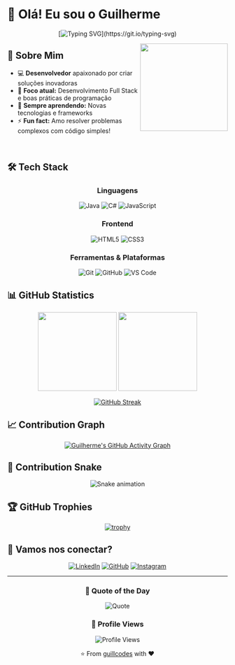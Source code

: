 # 👋 Olá! Eu sou o Guilherme

<div align="center">
  
[![Typing SVG](https://readme-typing-svg.demolab.com?font=Fira+Code&size=22&pause=1000&color=6E5494&background=00000000&center=true&vCenter=true&width=440&lines=Desenvolvedor+Full+Stack;Entusiasta+em+Tecnologia;Sempre+Aprendendo+Algo+Novo;Bem-vindo+ao+meu+GitHub!)](https://git.io/typing-svg)

</div>

<img align="right" height="200px" src="https://raw.githubusercontent.com/rodrigograca31/rodrigograca31/master/matrix.svg">

## 🚀 Sobre Mim

- 💻 **Desenvolvedor** apaixonado por criar soluções inovadoras
- 🎯 **Foco atual:** Desenvolvimento Full Stack e boas práticas de programação
- 🌱 **Sempre aprendendo:** Novas tecnologias e frameworks
- ⚡ **Fun fact:** Amo resolver problemas complexos com código simples!

<br clear="right"/>

## 🛠️ Tech Stack

<div align="center">

### Linguagens
![Java](https://img.shields.io/badge/Java-ED8B00?style=for-the-badge&logo=openjdk&logoColor=white)
![C#](https://img.shields.io/badge/C%23-239120?style=for-the-badge&logo=c-sharp&logoColor=white)
![JavaScript](https://img.shields.io/badge/JavaScript-F7DF1E?style=for-the-badge&logo=javascript&logoColor=black)

### Frontend
![HTML5](https://img.shields.io/badge/HTML5-E34F26?style=for-the-badge&logo=html5&logoColor=white)
![CSS3](https://img.shields.io/badge/CSS3-1572B6?style=for-the-badge&logo=css3&logoColor=white)

### Ferramentas & Plataformas
![Git](https://img.shields.io/badge/Git-F05032?style=for-the-badge&logo=git&logoColor=white)
![GitHub](https://img.shields.io/badge/GitHub-181717?style=for-the-badge&logo=github&logoColor=white)
![VS Code](https://img.shields.io/badge/VS_Code-007ACC?style=for-the-badge&logo=visual-studio-code&logoColor=white)

</div>

## 📊 GitHub Statistics

<div align="center">
  <img height="180em" src="https://github-readme-stats.vercel.app/api?username=guillcodes&show_icons=true&theme=github_dark&include_all_commits=true&count_private=true&hide_border=true&bg_color=0d1117&title_color=6e5494&icon_color=6e5494&text_color=c9d1d9"/>
  <img height="180em" src="https://github-readme-stats.vercel.app/api/top-langs/?username=guillcodes&layout=compact&langs_count=6&theme=github_dark&hide_border=true&bg_color=0d1117&title_color=6e5494&text_color=c9d1d9"/>
</div>

<div align="center">
  
[![GitHub Streak](https://github-readme-streak-stats.herokuapp.com?user=guillcodes&theme=github-dark-blue&hide_border=true&background=0D1117&stroke=6E5494&ring=6E5494&fire=6E5494&currStreakLabel=C9D1D9&sideNums=C9D1D9&currStreakNum=C9D1D9&dates=8B949E&sideLabels=C9D1D9)](https://git.io/streak-stats)

</div>

## 📈 Contribution Graph

<div align="center">
  
[![Guilherme's GitHub Activity Graph](https://github-readme-activity-graph.vercel.app/graph?username=guillcodes&theme=github-compact&hide_border=true&bg_color=0d1117&color=6e5494&line=6e5494&point=c9d1d9)](https://github.com/ashutosh00710/github-readme-activity-graph)

</div>

## 🐍 Contribution Snake

<div align="center">
  
![Snake animation](https://raw.githubusercontent.com/guillcodes/guillcodes/output/github-contribution-grid-snake-dark.svg)

</div>

## 🏆 GitHub Trophies

<div align="center">
  
[![trophy](https://github-profile-trophy.vercel.app/?username=guillcodes&theme=darkhub&no-frame=true&no-bg=true&margin-w=4&column=7)](https://github.com/ryo-ma/github-profile-trophy)

</div>

## 🤝 Vamos nos conectar?

<div align="center">

[![LinkedIn](https://img.shields.io/badge/LinkedIn-0077B5?style=for-the-badge&logo=linkedin&logoColor=white)](https://www.linkedin.com/in/guilherme-candida-de-amorim-222989343/)
[![GitHub](https://img.shields.io/badge/GitHub-181717?style=for-the-badge&logo=github&logoColor=white)](https://github.com/guillcodes)
[![Instagram](https://img.shields.io/badge/Instagram-E4405F?style=for-the-badge&logo=instagram&logoColor=white)](https://www.instagram.com/amorimg1/)

</div>

---

<div align="center">
  
### 💭 Quote of the Day
![Quote](https://quotes-github-readme.vercel.app/api?type=horizontal&theme=dark&quote=The%20best%20way%20to%20predict%20the%20future%20is%20to%20create%20it.&author=Peter%20Drucker)

### 👀 Profile Views
![Profile Views](https://komarev.com/ghpvc/?username=guillcodes&color=6e5494&style=for-the-badge&label=PROFILE+VIEWS)

⭐️ From [guillcodes](https://github.com/guillcodes) with ❤️

</div>
